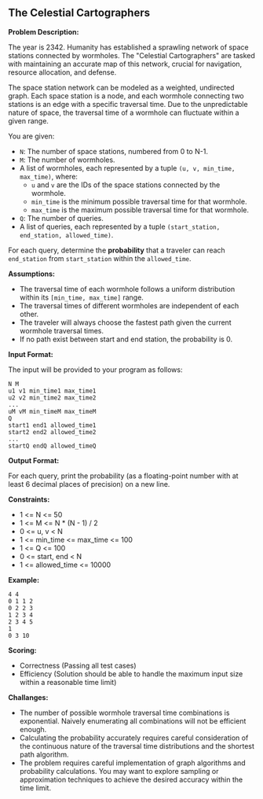 ## The Celestial Cartographers

**Problem Description:**

The year is 2342. Humanity has established a sprawling network of space stations connected by wormholes. The "Celestial Cartographers" are tasked with maintaining an accurate map of this network, crucial for navigation, resource allocation, and defense.

The space station network can be modeled as a weighted, undirected graph. Each space station is a node, and each wormhole connecting two stations is an edge with a specific traversal time. Due to the unpredictable nature of space, the traversal time of a wormhole can fluctuate within a given range.

You are given:

*   `N`: The number of space stations, numbered from 0 to N-1.
*   `M`: The number of wormholes.
*   A list of wormholes, each represented by a tuple `(u, v, min_time, max_time)`, where:
    *   `u` and `v` are the IDs of the space stations connected by the wormhole.
    *   `min_time` is the minimum possible traversal time for that wormhole.
    *   `max_time` is the maximum possible traversal time for that wormhole.
*   `Q`: The number of queries.
*   A list of queries, each represented by a tuple `(start_station, end_station, allowed_time)`.

For each query, determine the **probability** that a traveler can reach `end_station` from `start_station` within the `allowed_time`.

**Assumptions:**

*   The traversal time of each wormhole follows a uniform distribution within its `[min_time, max_time]` range.
*   The traversal times of different wormholes are independent of each other.
*   The traveler will always choose the fastest path given the current wormhole traversal times.
*   If no path exist between start and end station, the probability is 0.

**Input Format:**

The input will be provided to your program as follows:

```
N M
u1 v1 min_time1 max_time1
u2 v2 min_time2 max_time2
...
uM vM min_timeM max_timeM
Q
start1 end1 allowed_time1
start2 end2 allowed_time2
...
startQ endQ allowed_timeQ
```

**Output Format:**

For each query, print the probability (as a floating-point number with at least 6 decimal places of precision) on a new line.

**Constraints:**

*   1 <= N <= 50
*   1 <= M <= N * (N - 1) / 2
*   0 <= u, v < N
*   1 <= min_time <= max_time <= 100
*   1 <= Q <= 100
*   0 <= start, end < N
*   1 <= allowed_time <= 10000

**Example:**

```
4 4
0 1 1 2
0 2 2 3
1 2 3 4
2 3 4 5
1
0 3 10
```

**Scoring:**

*   Correctness (Passing all test cases)
*   Efficiency (Solution should be able to handle the maximum input size within a reasonable time limit)

**Challanges:**

*   The number of possible wormhole traversal time combinations is exponential. Naively enumerating all combinations will not be efficient enough.
*   Calculating the probability accurately requires careful consideration of the continuous nature of the traversal time distributions and the shortest path algorithm.
*   The problem requires careful implementation of graph algorithms and probability calculations. You may want to explore sampling or approximation techniques to achieve the desired accuracy within the time limit.
